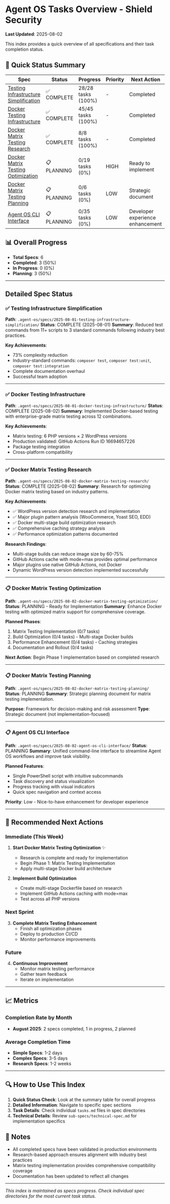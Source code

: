 # Agent OS Tasks Overview - Shield Security

**Last Updated**: 2025-08-02

This index provides a quick overview of all specifications and their task completion status.

## 🚀 Quick Status Summary

| Spec | Status | Progress | Priority | Next Action |
|------|--------|----------|----------|-------------|
| [Testing Infrastructure Simplification](#testing-infrastructure-simplification) | ✅ COMPLETE | 28/28 tasks (100%) | - | Completed |
| [Docker Testing Infrastructure](#docker-testing-infrastructure) | ✅ COMPLETE | 45/45 tasks (100%) | - | Completed |
| [Docker Matrix Testing Research](#docker-matrix-testing-research) | ✅ COMPLETE | 8/8 tasks (100%) | - | Completed |
| [Docker Matrix Testing Optimization](#docker-matrix-testing-optimization) | 📋 PLANNING | 0/19 tasks (0%) | HIGH | Ready to implement |
| [Docker Matrix Testing Planning](#docker-matrix-testing-planning) | 📋 PLANNING | 0/6 tasks (0%) | LOW | Strategic document |
| [Agent OS CLI Interface](#agent-os-cli-interface) | 📋 PLANNING | 0/35 tasks (0%) | LOW | Developer experience enhancement |

## 📊 Overall Progress
- **Total Specs**: 6
- **Completed**: 3 (50%)
- **In Progress**: 0 (0%)
- **Planning**: 3 (50%)

---

## Detailed Spec Status

### ✅ Testing Infrastructure Simplification
**Path**: `.agent-os/specs/2025-08-01-testing-infrastructure-simplification/`
**Status**: COMPLETE (2025-08-01)
**Summary**: Reduced test commands from 11+ scripts to 3 standard commands following industry best practices.

**Key Achievements**:
- 73% complexity reduction
- Industry-standard commands: `composer test`, `composer test:unit`, `composer test:integration`
- Complete documentation overhaul
- Successful team adoption

---

### ✅ Docker Testing Infrastructure
**Path**: `.agent-os/specs/2025-08-01-docker-testing-infrastructure/`
**Status**: COMPLETE (2025-08-02)
**Summary**: Implemented Docker-based testing with enterprise-grade matrix testing across 12 combinations.

**Key Achievements**:
- Matrix testing: 6 PHP versions × 2 WordPress versions
- Production validated: GitHub Actions Run ID 16694657226
- Package testing integration
- Cross-platform compatibility

---

### ✅ Docker Matrix Testing Research
**Path**: `.agent-os/specs/2025-08-02-docker-matrix-testing-research/`
**Status**: COMPLETE (2025-08-02)
**Summary**: Research for optimizing Docker matrix testing based on industry patterns.

**Key Achievements**:
- ✅ WordPress version detection research and implementation
- ✅ Major plugin pattern analysis (WooCommerce, Yoast SEO, EDD)
- ✅ Docker multi-stage build optimization research
- ✅ Comprehensive caching strategy analysis
- ✅ Performance optimization patterns documented

**Research Findings**:
- Multi-stage builds can reduce image size by 60-75%
- GitHub Actions cache with mode=max provides optimal performance
- Major plugins use native GitHub Actions, not Docker
- Dynamic WordPress version detection implemented successfully

---

### 📋 Docker Matrix Testing Optimization
**Path**: `.agent-os/specs/2025-08-02-docker-matrix-testing-optimization/`
**Status**: PLANNING - Ready for Implementation
**Summary**: Enhance Docker testing with optimized matrix support for comprehensive coverage.

**Planned Phases**:
1. Matrix Testing Implementation (0/7 tasks)
2. Build Optimization (0/4 tasks) - Multi-stage Docker builds
3. Performance Enhancement (0/4 tasks) - Caching strategies
4. Documentation and Rollout (0/4 tasks)

**Next Action**: Begin Phase 1 implementation based on completed research

---

### 📋 Docker Matrix Testing Planning
**Path**: `.agent-os/specs/2025-08-02-docker-matrix-testing-planning/`
**Status**: PLANNING
**Summary**: Strategic planning document for matrix testing implementation.

**Purpose**: Framework for decision-making and risk assessment
**Type**: Strategic document (not implementation-focused)

---

### 📋 Agent OS CLI Interface
**Path**: `.agent-os/specs/2025-08-02-agent-os-cli-interface/`
**Status**: PLANNING
**Summary**: Unified command-line interface to streamline Agent OS workflows and improve task visibility.

**Planned Features**:
- Single PowerShell script with intuitive subcommands
- Task discovery and status visualization
- Progress tracking with visual indicators
- Quick spec navigation and context access

**Priority**: Low - Nice-to-have enhancement for developer experience

---

## 🎯 Recommended Next Actions

### Immediate (This Week)
1. **Start Docker Matrix Testing Optimization** ✨
   - Research is complete and ready for implementation
   - Begin Phase 1: Matrix Testing Implementation
   - Apply multi-stage Docker build architecture

2. **Implement Build Optimization**
   - Create multi-stage Dockerfile based on research
   - Implement GitHub Actions caching with mode=max
   - Test across all PHP versions

### Next Sprint
3. **Complete Matrix Testing Enhancement**
   - Finish all optimization phases
   - Deploy to production CI/CD
   - Monitor performance improvements

### Future
4. **Continuous Improvement**
   - Monitor matrix testing performance
   - Gather team feedback
   - Iterate on implementation

---

## 📈 Metrics

### Completion Rate by Month
- **August 2025**: 2 specs completed, 1 in progress, 2 planned

### Average Completion Time
- **Simple Specs**: 1-2 days
- **Complex Specs**: 3-5 days
- **Research Specs**: 1-2 weeks

---

## 🔍 How to Use This Index

1. **Quick Status Check**: Look at the summary table for overall progress
2. **Detailed Information**: Navigate to specific spec sections
3. **Task Details**: Check individual `tasks.md` files in spec directories
4. **Technical Details**: Review `sub-specs/technical-spec.md` for implementation specifics

## 📝 Notes

- All completed specs have been validated in production environments
- Research-based approach ensures alignment with industry best practices
- Matrix testing implementation provides comprehensive compatibility coverage
- Documentation has been updated to reflect all changes

---

*This index is maintained as specs progress. Check individual spec directories for the most current task status.*